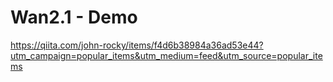 # Wan2.1 - Demo
https://qiita.com/john-rocky/items/f4d6b38984a36ad53e44?utm_campaign=popular_items&utm_medium=feed&utm_source=popular_items

